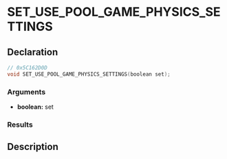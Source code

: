 # SET_USE_POOL_GAME_PHYSICS_SETTINGS

## Declaration
```cpp
// 0x5C162D0D
void SET_USE_POOL_GAME_PHYSICS_SETTINGS(boolean set);
```

### Arguments
- **boolean:** set

### Results

## Description
